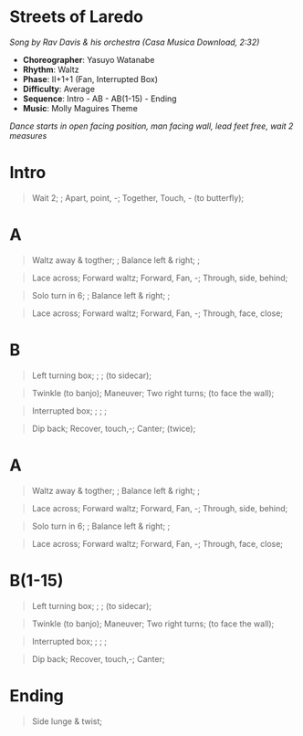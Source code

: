 # Streets of Laredo
*Song by Rav Davis & his orchestra (Casa Musica Download, 2:32)*

* **Choreographer**: Yasuyo Watanabe
* **Rhythm**: Waltz
* **Phase**: II+1+1 (Fan, Interrupted Box)
* **Difficulty**: Average
* **Sequence**: Intro - AB - AB(1-15) - Ending
* **Music**: Molly Maguires Theme

*Dance starts in open facing position, man facing wall, lead feet free, wait 2 measures*

# Intro

> Wait 2; ; Apart, point, -; Together, Touch, - (to butterfly);

# A

> Waltz away & togther; ; Balance left & right; ;

> Lace across; Forward waltz; Forward, Fan, -; Through, side, behind;

> Solo turn in 6; ; Balance left & right; ;

> Lace across; Forward waltz; Forward, Fan, -; Through, face, close;

# B

> Left turning box; ; ; (to sidecar);

> Twinkle (to banjo); Maneuver; Two right turns; (to face the wall);

> Interrupted box; ; ; ;

> Dip back; Recover, touch,-; Canter; (twice);

# A

> Waltz away & togther; ; Balance left & right; ;

> Lace across; Forward waltz; Forward, Fan, -; Through, side, behind;

> Solo turn in 6; ; Balance left & right; ;

> Lace across; Forward waltz; Forward, Fan, -; Through, face, close;

# B(1-15)

> Left turning box; ; ; (to sidecar);

> Twinkle (to banjo); Maneuver; Two right turns; (to face the wall);

> Interrupted box; ; ; ;

> Dip back; Recover, touch,-; Canter;

# Ending

> Side lunge & twist;
